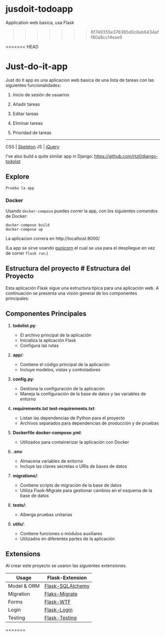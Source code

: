 # jusdoit-todoapp
Application web basica, usa Flask
>>>>>>> 6f749355e376385d0c8ab6434aff80a8cc14eae9

<<<<<<< HEAD
# Just-do-it-app
Just do it app es una aplicacion web basica de una lista de tareas con las siguientes funcionalidades:
1. Inicio de sesión de usuarios

2. Añadir tareas

3. Editar tareas

4. Eliminar tareas

5. Prioridad de tareas
---
CSS | [Skeleton](http://getskeleton.com/)
JS  | [jQuery](https://jquery.com/)

I've also build a quite similar app in Django:
https://github.com/rtzll/django-todolist


## Explore
    Prueba la app
### Docker
Usando `docker-compose` puedes correr la app, con los siguientes comandos de Docker:

    docker-compose build
    docker-compose up

La aplicacion correra en http://localhost:8000/

(La app se sirve usando [gunicorn](http://gunicorn.org/) el cual se usa para el despliegue en vez de correr `flask run`.)

## Estructura del proyecto # Estructura del Proyecto

Esta aplicación Flask sigue una estructura típica para una aplicación web. A continuación se presenta una visión general de los componentes principales:

## Componentes Principales

1. **todolist.py**: 
   - El archivo principal de la aplicación
   - Inicializa la aplicación Flask
   - Configura las rutas

2. **app/**: 
   - Contiene el código principal de la aplicación
   - Incluye modelos, vistas y controladores

3. **config.py**: 
   - Gestiona la configuración de la aplicación
   - Maneja la configuración de la base de datos y las variables de entorno

4. **requirements.txt**  **test-requirements.txt**: 
   - Listan las dependencias de Python para el proyecto
   - Archivos separados para dependencias de producción y de pruebas

5. **Dockerfile** **docker-compose.yml**:
   - Utilizados para containerizar la aplicación con Docker

6. **.env**: 
   - Almacena variables de entorno
   - Incluye las claves secretas o URIs de bases de datos

7. **migrations/**: 
   - Contiene scripts de migración de la base de datos
   - Utiliza Flask-Migrate para gestionar cambios en el esquema de la base de datos

8. **tests/**: 
   - Alberga pruebas unitarias 

9. **utils/**: 
   - Contiene funciones o módulos auxiliares
   - Utilizados en diferentes partes de la aplicación

## Extensions
Al crear este proyecto se usaron las siguientes extensiones.

Usage               | Flask-Extension
------------------- | -----------------------
Model & ORM         | [Flask-SQLAlchemy](http://flask-sqlalchemy.pocoo.org/latest/)
Migration           | [Flaks-Migrate](http://flask-migrate.readthedocs.io/en/latest/)
Forms               | [Flask-WTF](https://flask-wtf.readthedocs.org/en/latest/)
Login               | [Flask-Login](https://flask-login.readthedocs.org/en/latest/)
Testing             | [Flask-Testing](https://pythonhosted.org/Flask-Testing/)
=======